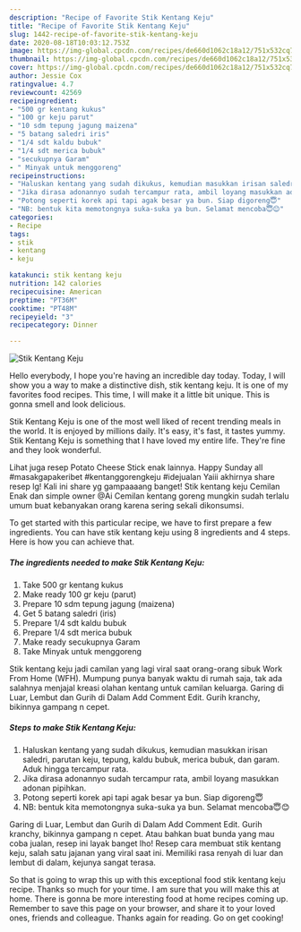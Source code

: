 ```yaml
---
description: "Recipe of Favorite Stik Kentang Keju"
title: "Recipe of Favorite Stik Kentang Keju"
slug: 1442-recipe-of-favorite-stik-kentang-keju
date: 2020-08-18T10:03:12.753Z
image: https://img-global.cpcdn.com/recipes/de660d1062c18a12/751x532cq70/stik-kentang-keju-foto-resep-utama.jpg
thumbnail: https://img-global.cpcdn.com/recipes/de660d1062c18a12/751x532cq70/stik-kentang-keju-foto-resep-utama.jpg
cover: https://img-global.cpcdn.com/recipes/de660d1062c18a12/751x532cq70/stik-kentang-keju-foto-resep-utama.jpg
author: Jessie Cox
ratingvalue: 4.7
reviewcount: 42569
recipeingredient:
- "500 gr kentang kukus"
- "100 gr keju parut"
- "10 sdm tepung jagung maizena"
- "5 batang saledri iris"
- "1/4 sdt kaldu bubuk"
- "1/4 sdt merica bubuk"
- "secukupnya Garam"
- " Minyak untuk menggoreng"
recipeinstructions:
- "Haluskan kentang yang sudah dikukus, kemudian masukkan irisan saledri, parutan keju, tepung, kaldu bubuk, merica bubuk, dan garam. Aduk hingga tercampur rata."
- "Jika dirasa adonannyo sudah tercampur rata, ambil loyang masukkan adonan pipihkan."
- "Potong seperti korek api tapi agak besar ya bun. Siap digoreng😇"
- "NB: bentuk kita memotongnya suka-suka ya bun. Selamat mencoba😇😊"
categories:
- Recipe
tags:
- stik
- kentang
- keju

katakunci: stik kentang keju 
nutrition: 142 calories
recipecuisine: American
preptime: "PT36M"
cooktime: "PT48M"
recipeyield: "3"
recipecategory: Dinner

---
```



![Stik Kentang Keju](https://img-global.cpcdn.com/recipes/de660d1062c18a12/751x532cq70/stik-kentang-keju-foto-resep-utama.jpg)

Hello everybody, I hope you're having an incredible day today. Today, I will show you a way to make a distinctive dish, stik kentang keju. It is one of my favorites food recipes. This time, I will make it a little bit unique. This is gonna smell and look delicious.

Stik Kentang Keju is one of the most well liked of recent trending meals in the world. It is enjoyed by millions daily. It's easy, it's fast, it tastes yummy. Stik Kentang Keju is something that I have loved my entire life. They're fine and they look wonderful.

Lihat juga resep Potato Cheese Stick enak lainnya. Happy Sunday all ️ #masakgapakeribet #kentanggorengkeju #idejualan Yaiii akhirnya share resep lg! Kali ini share yg gampaaaang banget! Stik kentang keju Cemilan Enak dan simple owner @Ai Cemilan kentang goreng mungkin sudah terlalu umum buat kebanyakan orang karena sering sekali dikonsumsi.


To get started with this particular recipe, we have to first prepare a few ingredients. You can have stik kentang keju using 8 ingredients and 4 steps. Here is how you can achieve that.

<!--inarticleads1-->

##### The ingredients needed to make Stik Kentang Keju:

1. Take 500 gr kentang kukus
1. Make ready 100 gr keju (parut)
1. Prepare 10 sdm tepung jagung (maizena)
1. Get 5 batang saledri (iris)
1. Prepare 1/4 sdt kaldu bubuk
1. Prepare 1/4 sdt merica bubuk
1. Make ready secukupnya Garam
1. Take  Minyak untuk menggoreng


Stik kentang keju jadi camilan yang lagi viral saat orang-orang sibuk Work From Home (WFH). Mumpung punya banyak waktu di rumah saja, tak ada salahnya menjajal kreasi olahan kentang untuk camilan keluarga. Garing di Luar, Lembut dan Gurih di Dalam Add Comment Edit. Gurih kranchy, bikinnya gampang n cepet. 

<!--inarticleads2-->

##### Steps to make Stik Kentang Keju:

1. Haluskan kentang yang sudah dikukus, kemudian masukkan irisan saledri, parutan keju, tepung, kaldu bubuk, merica bubuk, dan garam. Aduk hingga tercampur rata.
1. Jika dirasa adonannyo sudah tercampur rata, ambil loyang masukkan adonan pipihkan.
1. Potong seperti korek api tapi agak besar ya bun. Siap digoreng😇
1. NB: bentuk kita memotongnya suka-suka ya bun. Selamat mencoba😇😊


Garing di Luar, Lembut dan Gurih di Dalam Add Comment Edit. Gurih kranchy, bikinnya gampang n cepet. Atau bahkan buat bunda yang mau coba jualan, resep ini layak banget lho! Resep cara membuat stik kentang keju, salah satu jajanan yang viral saat ini. Memiliki rasa renyah di luar dan lembut di dalam, kejunya sangat terasa. 

So that is going to wrap this up with this exceptional food stik kentang keju recipe. Thanks so much for your time. I am sure that you will make this at home. There is gonna be more interesting food at home recipes coming up. Remember to save this page on your browser, and share it to your loved ones, friends and colleague. Thanks again for reading. Go on get cooking!
